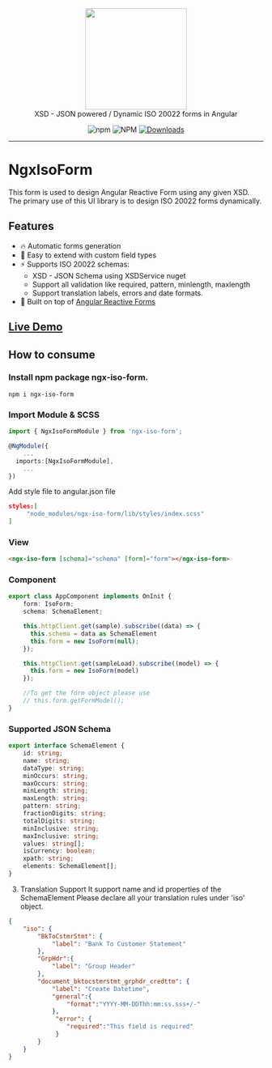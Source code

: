 <div align="center">
  <a href="https://https://github.com/pixelbyaj/ngx-iso-form">
    <img width="200" src="https://raw.githubusercontent.com/ngx-formly/ngx-formly/v5/logo.svg?sanitize=true" />
  </a>
  <br />
  XSD - JSON powered / Dynamic ISO 20022 forms in Angular
  <br />
  
  ![npm](https://img.shields.io/npm/v/ngx-iso-form)
  ![NPM](https://img.shields.io/npm/l/ngx-iso-form)
  [![Downloads](https://img.shields.io/npm/dm/ngx-iso-form.svg)](https://npmjs.org/package/ngx-iso-form)
</div>

---
# NgxIsoForm

This form is used to design Angular Reactive Form using any given XSD. The primary use of this UI library is to design ISO 20022 forms dynamically.

## Features

- 🔥 Automatic forms generation
- 📝 Easy to extend with custom field types
- ⚡️ Supports ISO 20022 schemas:
    - XSD - JSON Schema using XSDService nuget
    - Support all validation like required, pattern, minlength, maxlength
    - Support translation labels, errors and date formats.
- 💪 Built on top of [Angular Reactive Forms](https://angular.io/guide/reactive-forms)

## [Live Demo](https://www.pixelbyaj.com/ngx-iso-form/)
## How to consume

### Install npm package ngx-iso-form.

```console
npm i ngx-iso-form
```
### Import Module & SCSS
```typescript 
import { NgxIsoFormModule } from 'ngx-iso-form';

@NgModule({
    ...
  imports:[NgxIsoFormModule],
    ...
})

```
Add style file to angular.json file
```json
styles:[
     "node_modules/ngx-iso-form/lib/styles/index.scss"
]
```
### View
```html
<ngx-iso-form [schema]="schema" [form]="form"></ngx-iso-form>

```
### Component
```typescript
export class AppComponent implements OnInit {
    form: IsoForm;
    schema: SchemaElement;

    this.httpClient.get(sample).subscribe((data) => {
      this.schema = data as SchemaElement
      this.form = new IsoForm(null);
    });

    this.httpClient.get(sampleLoad).subscribe((model) => {
      this.form = new IsoForm(model)
    });

    //To get the form object please use
    // this.form.getFormModel();
}
```
### Supported JSON Schema
```typescript
export interface SchemaElement {
    id: string;
    name: string;
    dataType: string;
    minOccurs: string;
    maxOccurs: string;
    minLength: string;
    maxLength: string;
    pattern: string;
    fractionDigits: string;
    totalDigits: string;
    minInclusive: string;
    maxInclusive: string;
    values: string[];
    isCurrency: boolean;
    xpath: string;
    elements: SchemaElement[];
}

```

3. Translation Support
It support name and id properties of the SchemaElement
Please declare all your translation rules under 'iso' object.
```json
{
    "iso": {
        "BkToCstmrStmt": {
            "label": "Bank To Customer Statement"
        },
        "GrpHdr":{
            "label": "Group Header"
        },
        "document_bktocstmrstmt_grphdr_credttm": {
            "label": "Create Datetime",
            "general":{
                "format":"YYYY-MM-DDThh:mm:ss.sss+/-"
            },
             "error": {
                "required":"This field is required"
             }
        }
    }
}
```